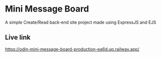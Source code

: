 # Mini Message Board

A simple Create/Read back-end site project made using ExpressJS and EJS

## Live link

https://odin-mini-message-board-production-ea6d.up.railway.app/